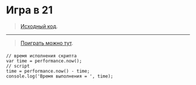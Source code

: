 # Игра в 21

>[Исходный код](https://guck111.github.io/JSpro/cards/).
***
>[Поиграть можно тут](https://github.com/Guck111/JSpro/tree/master/cards).

####

```JS
// время исполнения скрипта
var time = performance.now();
// script
time = performance.now() - time;
console.log('Время выполнения = ', time);
```
